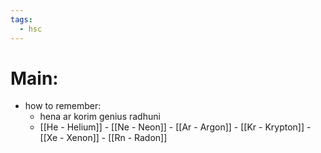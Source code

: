 ```yaml
---
tags:
  - hsc
---
```

# Main:
- how to remember:
	- hena ar korim genius radhuni
	- [[He - Helium]] - [[Ne - Neon]] - [[Ar - Argon]] - [[Kr - Krypton]] - [[Xe - Xenon]] - [[Rn - Radon]] 